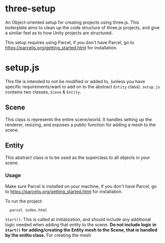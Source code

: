 # three-setup

An Object-oriented setup for creating projects using three.js. This boilerplate aims to clean up the code structure of three.js projects, and give a similar feel as to how Unity projects are structured.

This setup requires using Parcel, if you don't have Parcel, go to https://parceljs.org/getting_started.html for installation. 

# setup.js
This file is intended to not be modified or added to, (unless you have specific requirements/want to add on to the abstract `Entity` class). `setup.js` contains two classes, `Scene` & `Entity`. 

## Scene
This class is represents the entire scene/world. It handles setting up the renderer, resizing, and exposes a public function for adding a mesh to the scene. 

## Entity
This abstract class is to be used as the superclass to all objects in your scene. 

### Usage
Make sure Parcel is installed on your machine, if you don't have Parcel, go to https://parceljs.org/getting_started.html for installation. 

To run the project: 
```
  parcel index.html
```

`Start()`: This is called at initialization, and should include any additional logic needed when adding that entity to the scene. __Do not include logic in `Start()` for adding/creating the Entity mesh to the Scene, that is handled by the entitu class.__ For creating the mesh
